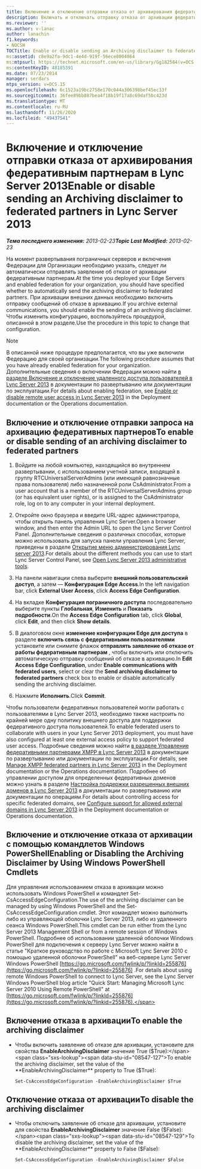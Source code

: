 ```yaml
---
title: Включение и отключение отправки отказа от архивирования федеративным партнерам
description: Включать и отключать отправку отказа от архивации федеративных партнеров;
ms.reviewer: ''
ms.author: v-lanac
author: lanachin
f1.keywords:
- NOCSH
TOCTitle: Enable or disable sending an Archiving disclaimer to federated partners
ms:assetid: c8e9a2fa-9dc1-4e4d-919f-56ece8004864
ms:mtpsurl: https://technet.microsoft.com/en-us/library/Gg182584(v=OCS.15)
ms:contentKeyID: 48185391
ms.date: 07/23/2014
manager: serdars
mtps_version: v=OCS.15
ms.openlocfilehash: 6c1523a19bc2758e170c044a306398bef45ec33f
ms.sourcegitcommit: 36fee89bb887bea4f18b19f17a8c69daf5bc423d
ms.translationtype: MT
ms.contentlocale: ru-RU
ms.lasthandoff: 11/26/2020
ms.locfileid: "49437541"
---
```

# <a name="enable-or-disable-sending-an-archiving-disclaimer-to-federated-partners-in-lync-server-2013"></a><span data-ttu-id="08547-103">Включение и отключение отправки отказа от архивирования федеративным партнерам в Lync Server 2013</span><span class="sxs-lookup"><span data-stu-id="08547-103">Enable or disable sending an Archiving disclaimer to federated partners in Lync Server 2013</span></span>

<div data-xmlns="http://www.w3.org/1999/xhtml">

<div class="topic" data-xmlns="http://www.w3.org/1999/xhtml" data-msxsl="urn:schemas-microsoft-com:xslt" data-cs="https://msdn.microsoft.com/">

<div data-asp="https://msdn2.microsoft.com/asp">



</div>

<div id="mainSection">

<div id="mainBody"><span data-ttu-id="08547-104">

<span> </span></span><span class="sxs-lookup"><span data-stu-id="08547-104">

<span> </span></span></span>

<span data-ttu-id="08547-105">_**Тема последнего изменения:** 2013-02-23_</span><span class="sxs-lookup"><span data-stu-id="08547-105">_**Topic Last Modified:** 2013-02-23_</span></span>

<span data-ttu-id="08547-106">На момент развертывания пограничных серверов и включения Федерации для Организации необходимо указать, следует ли автоматически отправлять заявление об отказе от архивации федеративным партнерам.</span><span class="sxs-lookup"><span data-stu-id="08547-106">At the time you deployed your Edge Servers and enabled federation for your organization, you should have specified whether to automatically send the archiving disclaimer to federated partners.</span></span> <span data-ttu-id="08547-107">При архивации внешних данных необходимо включить отправку сообщений об отказе в архивацию.</span><span class="sxs-lookup"><span data-stu-id="08547-107">If you archive external communications, you should enable the sending of an archiving disclaimer.</span></span> <span data-ttu-id="08547-108">Чтобы изменить конфигурацию, воспользуйтесь процедурой, описанной в этом разделе.</span><span class="sxs-lookup"><span data-stu-id="08547-108">Use the procedure in this topic to change that configuration.</span></span>

<div>


> [!NOTE]
> <span data-ttu-id="08547-109">В описанной ниже процедуре предполагается, что вы уже включили Федерацию для своей организации.</span><span class="sxs-lookup"><span data-stu-id="08547-109">The following procedure assumes that you have already enabled federation for your organization.</span></span> <span data-ttu-id="08547-110">Дополнительные сведения о включении Федерации можно найти <A href="lync-server-2013-enable-or-disable-remote-user-access.md">в разделе Включение и отключение удаленного доступа пользователей в Lync Server 2013</A> в документации по развертыванию или документации по эксплуатации.</span><span class="sxs-lookup"><span data-stu-id="08547-110">For details about enabling federation, see <A href="lync-server-2013-enable-or-disable-remote-user-access.md">Enable or disable remote user access in Lync Server 2013</A> in the Deployment documentation or the Operations documentation.</span></span>



</div>

<div>

## <a name="to-enable-or-disable-sending-of-an-archiving-disclaimer-to-federated-partners"></a><span data-ttu-id="08547-111">Включение и отключение отправки запроса на архивацию федеративных партнеров</span><span class="sxs-lookup"><span data-stu-id="08547-111">To enable or disable sending of an archiving disclaimer to federated partners</span></span>

1.  <span data-ttu-id="08547-112">Войдите на любой компьютер, находящийся во внутреннем развертывании, с использованием учетной записи, входящей в группу RTCUniversalServerAdmins (или имеющей равнозначные права пользователя) либо назначенной роли CsAdministrator.</span><span class="sxs-lookup"><span data-stu-id="08547-112">From a user account that is a member of the RTCUniversalServerAdmins group (or has equivalent user rights), or is assigned to the CsAdministrator role, log on to any computer in your internal deployment.</span></span>

2.  <span data-ttu-id="08547-113">Откройте окно браузера и введите URL-адрес администратора, чтобы открыть панель управления Lync Server.</span><span class="sxs-lookup"><span data-stu-id="08547-113">Open a browser window, and then enter the Admin URL to open the Lync Server Control Panel.</span></span> <span data-ttu-id="08547-114">Дополнительные сведения о различных способах, которые можно использовать для запуска панели управления Lync Server, приведены в разделе [Открытие меню администрирования Lync server 2013](lync-server-2013-open-lync-server-administrative-tools.md).</span><span class="sxs-lookup"><span data-stu-id="08547-114">For details about the different methods you can use to start Lync Server Control Panel, see [Open Lync Server 2013 administrative tools](lync-server-2013-open-lync-server-administrative-tools.md).</span></span>

3.  <span data-ttu-id="08547-115">На панели навигации слева выберите **внешний пользовательский доступ**, а затем — **Конфигурация Edge Access**.</span><span class="sxs-lookup"><span data-stu-id="08547-115">In the left navigation bar, click **External User Access**, click **Access Edge Configuration**.</span></span>

4.  <span data-ttu-id="08547-116">На вкладке **Конфигурация пограничного доступа** последовательно выберите пункты **Глобальная**, **Изменить** и **Показать подробности**.</span><span class="sxs-lookup"><span data-stu-id="08547-116">On the **Access Edge Configuration** tab, click **Global**, click **Edit**, and then click **Show details**.</span></span>

5.  <span data-ttu-id="08547-117">В диалоговом окне **изменение конфигурации Edge для доступа** в разделе **включить связь с федеративными пользователями** установите или снимите флажок **отправлять заявление об отказе от работы федеративным партнерам** , чтобы включить или отключить автоматическую отправку сообщений об отказе в архивацию.</span><span class="sxs-lookup"><span data-stu-id="08547-117">In **Edit Access Edge Configuration**, under **Enable communications with federated users**, select or clear the **Send archiving disclaimer to federated partners** check box to enable or disable automatically sending the archiving disclaimer.</span></span>

6.  <span data-ttu-id="08547-118">Нажмите **Исполнить**.</span><span class="sxs-lookup"><span data-stu-id="08547-118">Click **Commit**.</span></span>

<span data-ttu-id="08547-119">Чтобы пользователи федеративных пользователей могли работать с пользователями в Lync Server 2013, необходимо также настроить по крайней мере одну политику внешнего доступа для поддержки федеративного доступа пользователей.</span><span class="sxs-lookup"><span data-stu-id="08547-119">To enable federated users to collaborate with users in your Lync Server 2013 deployment, you must have also configured at least one external access policy to support federated user access.</span></span> <span data-ttu-id="08547-120">Подробные сведения можно найти [в разделе Управление федеративными партнерами XMPP в Lync Server 2013](lync-server-2013-manage-xmpp-federated-partners-for-your-organization.md) в документации по развертыванию или документации по эксплуатации.</span><span class="sxs-lookup"><span data-stu-id="08547-120">For details, see [Manage XMPP federated partners in Lync Server 2013](lync-server-2013-manage-xmpp-federated-partners-for-your-organization.md) in the Deployment documentation or the Operations documentation.</span></span> <span data-ttu-id="08547-121">Подробнее об управлении доступом для определенных федеративных доменов можно узнать в разделе [Настройка поддержки разрешенных внешних доменов в Lync Server 2013](lync-server-2013-configure-support-for-allowed-external-domains.md) в документации по развертыванию или документации по операциям.</span><span class="sxs-lookup"><span data-stu-id="08547-121">For details about controlling access for specific federated domains, see [Configure support for allowed external domains in Lync Server 2013](lync-server-2013-configure-support-for-allowed-external-domains.md) in the Deployment documentation or Operations documentation.</span></span>

</div>

<div>

## <a name="enabling-or-disabling-the-archiving-disclaimer-by-using-windows-powershell-cmdlets"></a><span data-ttu-id="08547-122">Включение и отключение отказа от архивации с помощью командлетов Windows PowerShell</span><span class="sxs-lookup"><span data-stu-id="08547-122">Enabling or Disabling the Archiving Disclaimer by Using Windows PowerShell Cmdlets</span></span>

<span data-ttu-id="08547-123">Для управления использованием отказа в архивации можно использовать Windows PowerShell и командлет Set-CsAccessEdgeConfiguration.</span><span class="sxs-lookup"><span data-stu-id="08547-123">The use of the archiving disclaimer can be managed by using Windows PowerShell and the Set-CsAccessEdgeConfiguration cmdlet.</span></span> <span data-ttu-id="08547-124">Этот командлет можно выполнить либо из управляющей оболочки Lync Server 2013, либо из удаленного сеанса Windows PowerShell.</span><span class="sxs-lookup"><span data-stu-id="08547-124">This cmdlet can be run either from the Lync Server 2013 Management Shell or from a remote session of Windows PowerShell.</span></span> <span data-ttu-id="08547-125">Подробнее об использовании удаленной оболочки Windows PowerShell для подключения к серверу Lync Server можно найти в статье "Краткое руководство по работе с Microsoft Lync Server 2010 с помощью удаленной оболочки PowerShell" на веб-сервере Lync Server Windows PowerShell [https://go.microsoft.com/fwlink/p/?linkId=255876](https://go.microsoft.com/fwlink/p/?linkid=255876) .</span><span class="sxs-lookup"><span data-stu-id="08547-125">For details about using remote Windows PowerShell to connect to Lync Server, see the Lync Server Windows PowerShell blog article "Quick Start: Managing Microsoft Lync Server 2010 Using Remote PowerShell" at [https://go.microsoft.com/fwlink/p/?linkId=255876](https://go.microsoft.com/fwlink/p/?linkid=255876).</span></span>

<div>

## <a name="to-enable-the-archiving-disclaimer"></a><span data-ttu-id="08547-126">Включение отказа в архивации</span><span class="sxs-lookup"><span data-stu-id="08547-126">To enable the archiving disclaimer</span></span>

  - <span data-ttu-id="08547-127">Чтобы включить заявление об отказе для архивации, установите для свойства **EnableArchivingDisclaimer** значение True ($True):</span><span class="sxs-lookup"><span data-stu-id="08547-127">To enable the archiving disclaimer, set the value of the **EnableArchivingDisclaimer** property to True ($True):</span></span>
    
        Set-CsAccessEdgeConfiguration -EnableArchivingDisclaimer $True

</div>

<div>

## <a name="to-disable-the-archiving-disclaimer"></a><span data-ttu-id="08547-128">Отключение отказа от архивации</span><span class="sxs-lookup"><span data-stu-id="08547-128">To disable the archiving disclaimer</span></span>

  - <span data-ttu-id="08547-129">Чтобы отключить заявление об отказе для архивации, установите для свойства **EnableArchivingDisclaimer** значение False ($False):</span><span class="sxs-lookup"><span data-stu-id="08547-129">To disable the archiving disclaimer, set the value of the **EnableArchivingDisclaimer** property to False ($False):</span></span>
    
        Set-CsAccessEdgeConfiguration -EnableArchivingDisclaimer $False

<span data-ttu-id="08547-130"></div>

</div>

</div>

<span> </span>

</div>

</div>

</span><span class="sxs-lookup"><span data-stu-id="08547-130"></div>

</div>

</div>

<span> </span>

</div>

</div>

</span></span></div>

